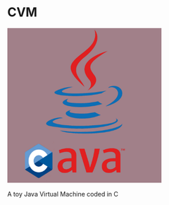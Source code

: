 # CVM
<img src="./docs/banner.jpg"  width="350" height="350">

A toy Java Virtual Machine coded in C